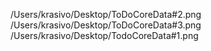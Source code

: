 
/Users/krasivo/Desktop/ToDoCoreData#2.png
/Users/krasivo/Desktop/ToDoCoreData#3.png
/Users/krasivo/Desktop/TodoCoreData#1.png
